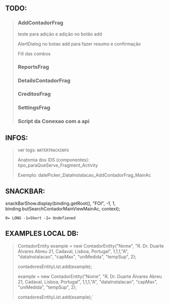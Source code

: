 ## TODO:

> ### AddContadorFrag
> teste para adição e adição no botão add
> 
> AlertDialog no botao add para fazer resumo e confirmação
> 
> Fill das combos
> 
> ### ReportsFrag
> 
> ### DetailsContadorFrag
> 
> ### CreditosFrag
> 
> ### SettingsFrag
>
> ### Script da Conexao com a api

## INFOS:

> ver logs: `WATERTRACKINFO`
> 
> Anatomia dos IDS (componentes): tipo_paraQueServe_Fragment_Activity
> 
> Exemplo: datePicker_DataInstalacao_AddContadorFrag_MainAc
 
## SNACKBAR:

snackBarShow.display(binding.getRoot(), "FOI", -1, 1, binding.butSearchContadorMainViewMainAc, context);

`0= LONG -1=Short -2= Undefiened`

## EXAMPLES LOCAL DB:

> ContadorEntity example = new ContadorEntity("Nome", "R. Dr. Duarte Álvares Abreu 21, Cadaval, Lisboa, Portugal", 1,1,1,"A", "dataInstalacao", "capMax", "uniMedida", "tempSup", 2); 
>
> contadoresEntityList.add(example);
> 
> example = new ContadorEntity("Nome", "R. Dr. Duarte Álvares Abreu 21, Cadaval, Lisboa, Portugal", 1,1,1,"A", "dataInstalacao", "capMax", "uniMedida", "tempSup", 2);
> 
> contadoresEntityList.add(example);`
